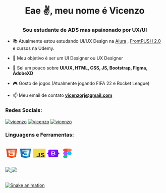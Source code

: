 <h1 align="center">Eae ✌, meu nome é Vicenzo</h1>
<h3 align="center">Sou estudante de ADS mas apaixonado por UX/UI</h3>


- 📚 Atualmente estou estudando UI/UX Design na [Alura](https://www.alura.com.br/) , [FrontPUSH 2.0](https://www.frontpush.com.br/) e cursos na Udemy.

- 🎯 Meu objetivo é ser um UI Designer ou UX Designer

- 💬 Sei um pouco sobre **UI/UX, HTML, CSS, JS, Bootstrap, Figma, AdobeXD**

- 🎮 Gosto de jogos (Atualmente jogando FIFA 22 e Rocket League)

- 📫 Meu email de contato **vicenzorj@gmail.com** 

<h3 align="left">Redes Sociais:</h3>

<p align="left">
  <a href="https://www.behance.net/vicenzofarias" target="blank"><img align="center" src="https://raw.githubusercontent.com/rahuldkjain/github-profile-readme-generator/master/src/images/icons/Social/behance.svg" alt="vicenzo" height="30" width="40" /></a>
<a href="https://linkedin.com/in/vicenzo-farias" target="blank"><img align="center" src="https://raw.githubusercontent.com/rahuldkjain/github-profile-readme-generator/master/src/images/icons/Social/linked-in-alt.svg" alt="vicenzo" height="30" width="40" /></a>
<a href="https://www.instagram.com/vicenzo.xd/" target="blank"><img align="center" src="https://raw.githubusercontent.com/rahuldkjain/github-profile-readme-generator/master/src/images/icons/Social/instagram.svg" alt="vicenzo" height="30" width="40" /></a>
</p>

<h3 align="left">Linguagens e Ferramentas:</h3>
<div style="display: inline_block"><br>
  <img align="center" alt="Vicenzo-HTML" height="30" width="40" src="https://raw.githubusercontent.com/devicons/devicon/master/icons/html5/html5-original.svg">
  <img align="center" alt="Vicenzo-CSS" height="30" width="40" src="https://raw.githubusercontent.com/devicons/devicon/master/icons/css3/css3-original.svg">
  <img align="center" alt="Vicenzo-JavaScript" height="30" width="40" src="https://raw.githubusercontent.com/devicons/devicon/master/icons/javascript/javascript-original.svg">
  <img align="center" alt="Vicenzo-Bootstrap" height="30" width="40" src="https://raw.githubusercontent.com/devicons/devicon/master/icons/bootstrap/bootstrap-original.svg">
  <img align="center" alt="Vicenzo-Figma" height="30" width="40" src="https://raw.githubusercontent.com/devicons/devicon/master/icons/figma/figma-original.svg">
</div>



##

<div>
  <a href="https://github.com/vicenzofarias">
    <img height="180em" src="https://github-readme-stats.vercel.app/api?username=vicenzofarias&show_icons=true&theme=dark&include_all_commits=true&count_private=true"/>
    <img height="180em" src="https://github-readme-stats.vercel.app/api/top-langs/?username=vicenzofarias&layout=compact&langs_count=7&theme=dracula"/>
</div>
  
##
  
  ![Snake animation](https://github.com/vicenzofarias/vicenzofarias/blob/output/github-contribution-grid-snake.svg)
